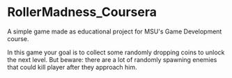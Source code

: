 # RollerMadness_Coursera

A simple game made as educational project for MSU's Game Development course.

In this game your goal is to collect some randomly dropping coins to unlock the next level. But beware: there are a lot of randomly spawning enemies that could kill player after they approach him.
